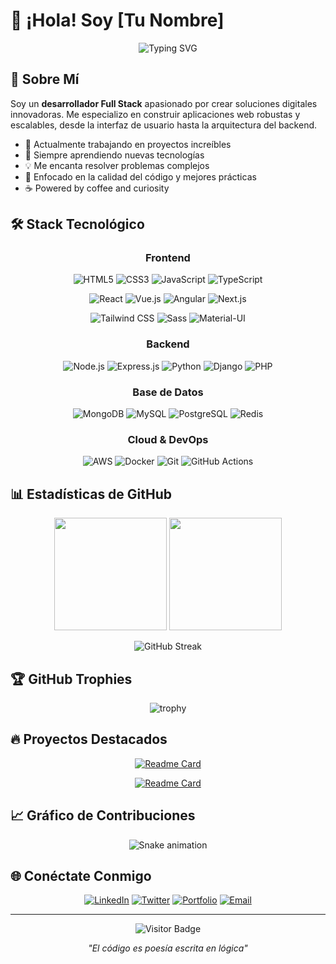 # 👋 ¡Hola! Soy [Tu Nombre]

<div align="center">
  
  ![Typing SVG](https://readme-typing-svg.herokuapp.com?font=Fira+Code&weight=600&size=28&pause=1000&color=00D9FF&center=true&vCenter=true&width=600&lines=Full+Stack+Developer;Apasionado+por+la+Tecnología;Creando+Experiencias+Digitales;Siempre+Aprendiendo)
  
</div>

## 🚀 Sobre Mí

Soy un **desarrollador Full Stack** apasionado por crear soluciones digitales innovadoras. Me especializo en construir aplicaciones web robustas y escalables, desde la interfaz de usuario hasta la arquitectura del backend.

- 🔭 Actualmente trabajando en proyectos increíbles
- 🌱 Siempre aprendiendo nuevas tecnologías
- 💡 Me encanta resolver problemas complejos
- 🎯 Enfocado en la calidad del código y mejores prácticas
- ☕ Powered by coffee and curiosity

## 🛠️ Stack Tecnológico

<div align="center">

### Frontend
![HTML5](https://img.shields.io/badge/HTML5-E34F26?style=for-the-badge&logo=html5&logoColor=white)
![CSS3](https://img.shields.io/badge/CSS3-1572B6?style=for-the-badge&logo=css3&logoColor=white)
![JavaScript](https://img.shields.io/badge/JavaScript-F7DF1E?style=for-the-badge&logo=javascript&logoColor=black)
![TypeScript](https://img.shields.io/badge/TypeScript-007ACC?style=for-the-badge&logo=typescript&logoColor=white)

![React](https://img.shields.io/badge/React-20232A?style=for-the-badge&logo=react&logoColor=61DAFB)
![Vue.js](https://img.shields.io/badge/Vue.js-35495E?style=for-the-badge&logo=vue.js&logoColor=4FC08D)
![Angular](https://img.shields.io/badge/Angular-DD0031?style=for-the-badge&logo=angular&logoColor=white)
![Next.js](https://img.shields.io/badge/Next.js-000000?style=for-the-badge&logo=next.js&logoColor=white)

![Tailwind CSS](https://img.shields.io/badge/Tailwind_CSS-38B2AC?style=for-the-badge&logo=tailwind-css&logoColor=white)
![Sass](https://img.shields.io/badge/Sass-CC6699?style=for-the-badge&logo=sass&logoColor=white)
![Material-UI](https://img.shields.io/badge/Material--UI-0081CB?style=for-the-badge&logo=material-ui&logoColor=white)

### Backend
![Node.js](https://img.shields.io/badge/Node.js-43853D?style=for-the-badge&logo=node.js&logoColor=white)
![Express.js](https://img.shields.io/badge/Express.js-404D59?style=for-the-badge)
![Python](https://img.shields.io/badge/Python-3776AB?style=for-the-badge&logo=python&logoColor=white)
![Django](https://img.shields.io/badge/Django-092E20?style=for-the-badge&logo=django&logoColor=white)
![PHP](https://img.shields.io/badge/PHP-777BB4?style=for-the-badge&logo=php&logoColor=white)

### Base de Datos
![MongoDB](https://img.shields.io/badge/MongoDB-4EA94B?style=for-the-badge&logo=mongodb&logoColor=white)
![MySQL](https://img.shields.io/badge/MySQL-00000F?style=for-the-badge&logo=mysql&logoColor=white)
![PostgreSQL](https://img.shields.io/badge/PostgreSQL-316192?style=for-the-badge&logo=postgresql&logoColor=white)
![Redis](https://img.shields.io/badge/Redis-DC382D?style=for-the-badge&logo=redis&logoColor=white)

### Cloud & DevOps
![AWS](https://img.shields.io/badge/AWS-232F3E?style=for-the-badge&logo=amazon-aws&logoColor=white)
![Docker](https://img.shields.io/badge/Docker-2496ED?style=for-the-badge&logo=docker&logoColor=white)
![Git](https://img.shields.io/badge/Git-F05032?style=for-the-badge&logo=git&logoColor=white)
![GitHub Actions](https://img.shields.io/badge/GitHub_Actions-2088FF?style=for-the-badge&logo=github-actions&logoColor=white)

</div>

## 📊 Estadísticas de GitHub

<div align="center">
  <img height="180em" src="https://github-readme-stats.vercel.app/api?username=TU_USERNAME&show_icons=true&theme=tokyonight&include_all_commits=true&count_private=true&hide_border=true&bg_color=0D1117&title_color=00D9FF&icon_color=00D9FF&text_color=C9D1D9"/>
  
  <img height="180em" src="https://github-readme-stats.vercel.app/api/top-langs/?username=TU_USERNAME&layout=compact&langs_count=8&theme=tokyonight&hide_border=true&bg_color=0D1117&title_color=00D9FF&text_color=C9D1D9"/>
</div>

<div align="center">
  
  ![GitHub Streak](https://github-readme-streak-stats.herokuapp.com/?user=TU_USERNAME&theme=tokyonight&hide_border=true&background=0D1117&stroke=00D9FF&ring=00D9FF&fire=FF6B35&currStreakNum=C9D1D9&sideNums=C9D1D9&currStreakLabel=00D9FF&sideLabels=00D9FF&dates=8B949E)
  
</div>

## 🏆 GitHub Trophies

<div align="center">
  
  ![trophy](https://github-profile-trophy.vercel.app/?username=TU_USERNAME&theme=tokyonight&no-frame=true&no-bg=true&margin-w=15&column=7)
  
</div>

## 🔥 Proyectos Destacados

<div align="center">

[![Readme Card](https://github-readme-stats.vercel.app/api/pin/?username=TU_USERNAME&repo=PROYECTO_1&theme=tokyonight&hide_border=true&bg_color=0D1117&title_color=00D9FF&text_color=C9D1D9)](https://github.com/TU_USERNAME/PROYECTO_1)

[![Readme Card](https://github-readme-stats.vercel.app/api/pin/?username=TU_USERNAME&repo=PROYECTO_2&theme=tokyonight&hide_border=true&bg_color=0D1117&title_color=00D9FF&text_color=C9D1D9)](https://github.com/TU_USERNAME/PROYECTO_2)

</div>

## 📈 Gráfico de Contribuciones

<div align="center">
  
  ![Snake animation](https://github.com/TU_USERNAME/TU_USERNAME/blob/output/github-contribution-grid-snake-dark.svg)
  
</div>

## 🌐 Conéctate Conmigo

<div align="center">
  
  [![LinkedIn](https://img.shields.io/badge/LinkedIn-0077B5?style=for-the-badge&logo=linkedin&logoColor=white)](https://linkedin.com/in/TU_LINKEDIN)
  [![Twitter](https://img.shields.io/badge/Twitter-1DA1F2?style=for-the-badge&logo=twitter&logoColor=white)](https://twitter.com/TU_TWITTER)
  [![Portfolio](https://img.shields.io/badge/Portfolio-FF5722?style=for-the-badge&logo=firefox&logoColor=white)](https://tu-portfolio.com)
  [![Email](https://img.shields.io/badge/Email-D14836?style=for-the-badge&logo=gmail&logoColor=white)](mailto:tu-email@gmail.com)
  
</div>

---

<div align="center">
  
  ![Visitor Badge](https://visitor-badge.laobi.icu/badge?page_id=TU_USERNAME.TU_USERNAME&left_color=00d9ff&right_color=00d9ff&left_text=Profile%20Views)
  
  *"El código es poesía escrita en lógica"*
  
</div>